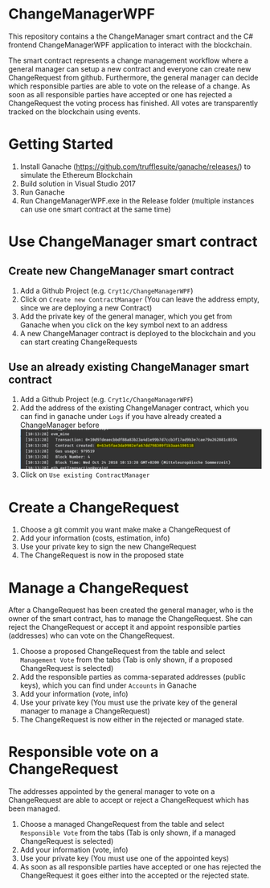 # ChangeManagerWPF

This repository contains a the ChangeManager smart contract and the C# frontend ChangeManagerWPF application to interact with the blockchain.

The smart contract represents a change management workflow where a general manager can setup a new contract and everyone can create new ChangeRequest
from github. Furthermore, the general manager can decide which responsible parties are able to vote on the release of a change. 
As soon as all responsible parties have accepted or one has rejected a ChangeRequest the voting process has finished.
All votes are transparently tracked on the blockchain using events.

# Getting Started

1. Install Ganache (https://github.com/trufflesuite/ganache/releases/) to simulate the Ethereum Blockchain
2. Build solution in Visual Studio 2017
3. Run Ganache
4. Run ChangeManagerWPF.exe in the Release folder (multiple instances can use one smart contract at the same time)

# Use ChangeManager smart contract
## Create new ChangeManager smart contract
1. Add a Github Project (e.g. ``Cryt1c/ChangeManagerWPF``)
2. Click on ``Create new ContractManager`` (You can leave the address empty, since we are deploying a new Contract)
3. Add the private key of the general manager, which you get from Ganache when you click on the key symbol next to an address
4. A new ChangeManager contract is deployed to the blockchain and you can start creating ChangeRequests

## Use an already existing ChangeManager smart contract
1. Add a Github Project (e.g. ``Cryt1c/ChangeManagerWPF``)
2. Add the address of the existing ChangeManager contract, which you can find in ganache under ``Logs`` if you have already created a ChangeManager before
![Logs in Ganache](/contract_address.png)
3. Click on ``Use existing ContractManager``

# Create a ChangeRequest
1. Choose a git commit you want make make a ChangeRequest of
2. Add your information (costs, estimation, info)
3. Use your private key to sign the new ChangeRequest
4. The ChangeRequest is now in the proposed state

# Manage a ChangeRequest
After a ChangeRequest has been created the general manager, who is the owner of the smart contract, has to manage the ChangeRequest. She can reject the ChangeRequest or accept it and appoint responsible parties (addresses) who can vote on the ChangeRequest.
1. Choose a proposed ChangeRequest from the table and select ``Management Vote`` from the tabs (Tab is only shown, if a proposed ChangeRequest is selected)
2. Add the responsible parties as comma-separated addresses (public keys), which you can find under ``Accounts`` in Ganache
3. Add your information (vote, info)
4. Use your private key (You must use the private key of the general manager to manage a ChangeRequest)
5. The ChangeRequest is now either in the rejected or managed state.

# Responsible vote on a ChangeRequest
The addresses appointed by the general manager to vote on a ChangeRequest are able to accept or reject a ChangeRequest which has been managed.
1. Choose a managed ChangeRequest from the table and select ``Responsible Vote`` from the tabs (Tab is only shown, if a managed ChangeRequest is selected)
2. Add your information (vote, info)
3. Use your private key (You must use one of the appointed keys)
4. As soon as all responsible parties have accepted or one has rejected the ChangeRequest it goes either into the accepted or the rejected state.
